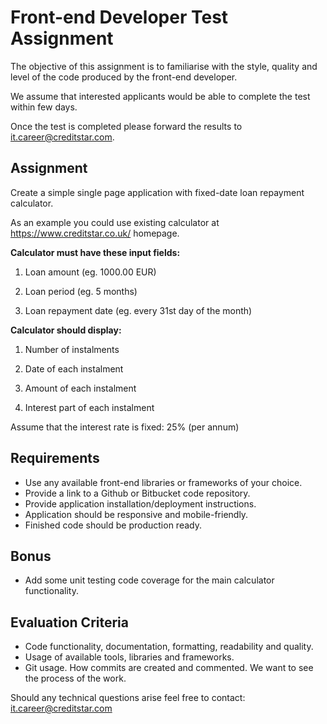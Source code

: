 # Front-end Developer Test Assignment

The objective of this assignment is to familiarise with the style, quality and level of the code produced by the front-end developer.

We assume that interested applicants would be able to complete the test within few days.

Once the test is completed please forward the results to <it.career@creditstar.com>.

## Assignment

Create a simple single page application with fixed-date loan repayment calculator.

As an example you could use existing calculator at https://www.creditstar.co.uk/ homepage.

**Calculator must have these input fields:**

1. Loan amount (eg. 1000.00 EUR)

2. Loan period (eg. 5 months)

3. Loan repayment date (eg. every 31st day of the month)

**Calculator should display:**

1. Number of instalments

2. Date of each instalment

4. Amount of each instalment

4. Interest part of each instalment

Assume that the interest rate is fixed: 25% (per annum)

## Requirements
* Use any available front-end libraries or frameworks of your choice.
* Provide a link to a Github or Bitbucket code repository.
* Provide application installation/deployment instructions.
* Application should be responsive and mobile-friendly.
* Finished code should be production ready.

## Bonus
* Add some unit testing code coverage for the main calculator functionality.

## Evaluation Criteria

* Code functionality, documentation, formatting, readability and quality.
* Usage of available tools, libraries and frameworks.
* Git usage. How commits are created and commented. We want to see the process of the work.


Should any technical questions arise feel free to contact: <it.career@creditstar.com>